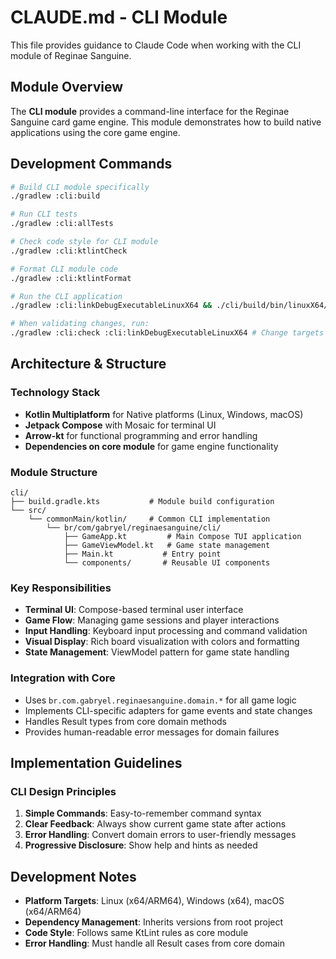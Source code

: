 # CLAUDE.md - CLI Module

This file provides guidance to Claude Code when working with the CLI module of Reginae Sanguine.

## Module Overview

The **CLI module** provides a command-line interface for the Reginae Sanguine card game engine. This module demonstrates how to build native applications using the core game engine.

## Development Commands

```bash
# Build CLI module specifically
./gradlew :cli:build

# Run CLI tests
./gradlew :cli:allTests

# Check code style for CLI module
./gradlew :cli:ktlintCheck

# Format CLI module code
./gradlew :cli:ktlintFormat

# Run the CLI application
./gradlew :cli:linkDebugExecutableLinuxX64 && ./cli/build/bin/linuxX64/debugExecutable/cli.kexe  # Change targets on other platforms

# When validating changes, run:
./gradlew :cli:check :cli:linkDebugExecutableLinuxX64 # Change targets on other platforms
```

## Architecture & Structure

### Technology Stack
- **Kotlin Multiplatform** for Native platforms (Linux, Windows, macOS)
- **Jetpack Compose** with Mosaic for terminal UI
- **Arrow-kt** for functional programming and error handling
- **Dependencies on core module** for game engine functionality

### Module Structure
```
cli/
├── build.gradle.kts           # Module build configuration
└── src/
    └── commonMain/kotlin/     # Common CLI implementation
        └── br/com/gabryel/reginaesanguine/cli/
            ├── GameApp.kt         # Main Compose TUI application
            ├── GameViewModel.kt   # Game state management
            ├── Main.kt           # Entry point
            └── components/       # Reusable UI components
```

### Key Responsibilities
- **Terminal UI**: Compose-based terminal user interface
- **Game Flow**: Managing game sessions and player interactions
- **Input Handling**: Keyboard input processing and command validation
- **Visual Display**: Rich board visualization with colors and formatting
- **State Management**: ViewModel pattern for game state handling

### Integration with Core
- Uses `br.com.gabryel.reginaesanguine.domain.*` for all game logic
- Implements CLI-specific adapters for game events and state changes
- Handles Result<T> types from core domain methods
- Provides human-readable error messages for domain failures

## Implementation Guidelines

### CLI Design Principles
1. **Simple Commands**: Easy-to-remember command syntax
2. **Clear Feedback**: Always show current game state after actions
3. **Error Handling**: Convert domain errors to user-friendly messages
4. **Progressive Disclosure**: Show help and hints as needed

## Development Notes
- **Platform Targets**: Linux (x64/ARM64), Windows (x64), macOS (x64/ARM64)
- **Dependency Management**: Inherits versions from root project
- **Code Style**: Follows same KtLint rules as core module
- **Error Handling**: Must handle all Result<T> cases from core domain